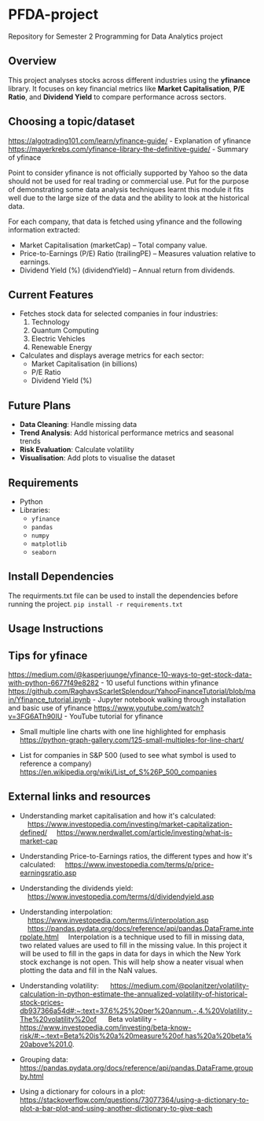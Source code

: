 # PFDA-project
Repository for Semester 2 Programming for Data Analytics project

## Overview
This project analyses stocks across different industries using the **yfinance** library. It focuses on key financial metrics like **Market Capitalisation**, **P/E Ratio**, and **Dividend Yield** to compare performance across sectors.

## Choosing a topic/dataset
https://algotrading101.com/learn/yfinance-guide/ - Explanation of yfinance
https://mayerkrebs.com/yfinance-library-the-definitive-guide/ - Summary of yfinace 

Point to consider yfinance is not officially supported by Yahoo so the data should not be used for real trading or commercial use. Put for the purpose of demonstrating some data analysis techniques learnt this module it fits well due to the large size of the data and the ability to look at the historical data.  

For each company, that data is fetched using yfinance and the following information extracted:
- Market Capitalisation (marketCap) – Total company value.
- Price-to-Earnings (P/E) Ratio (trailingPE) – Measures valuation relative to earnings.
- Dividend Yield (%) (dividendYield) – Annual return from dividends.

## Current Features
- Fetches stock data for selected companies in four industries:
  1. Technology
  2. Quantum Computing
  3. Electric Vehicles
  4. Renewable Energy
- Calculates and displays average metrics for each sector:
  - Market Capitalisation (in billions)
  - P/E Ratio
  - Dividend Yield (%)

## Future Plans
- **Data Cleaning**: Handle missing data
- **Trend Analysis**: Add historical performance metrics and seasonal trends
- **Risk Evaluation**: Calculate volatility
- **Visualisation**: Add plots to visualise the dataset

## Requirements
- Python
- Libraries:
  - `yfinance`
  - `pandas`
  - `numpy`
  - `matplotlib`
  - `seaborn`

## Install Dependencies
The requirments.txt file can be used to install the dependencies before running the project.
`pip install -r requirements.txt`

## Usage Instructions


## Tips for yfinace
https://medium.com/@kasperjuunge/yfinance-10-ways-to-get-stock-data-with-python-6677f49e8282 - 10 useful functions within yfinance
https://github.com/RaghavsScarletSplendour/YahooFinanceTutorial/blob/main/Yfinance_tutorial.ipynb - Jupyter notebook walking through installation and basic use of yfinance
https://www.youtube.com/watch?v=3FG6ATh90IU - YouTube tutorial for yfinance


- Small multiple line charts with one line highlighted for emphasis
https://python-graph-gallery.com/125-small-multiples-for-line-chart/

- List for companies in S&P 500 (used to see what symbol is used to reference a company)
https://en.wikipedia.org/wiki/List_of_S%26P_500_companies

## External links and resources
- Understanding market capitalisation and how it's calculated:  
&nbsp;&nbsp;&nbsp;&nbsp;https://www.investopedia.com/investing/market-capitalization-defined/ 
&nbsp;&nbsp;&nbsp;&nbsp;https://www.nerdwallet.com/article/investing/what-is-market-cap

- Understanding Price-to-Earnings ratios, the different types and how it's calculated: 
&nbsp;&nbsp;&nbsp;&nbsp;https://www.investopedia.com/terms/p/price-earningsratio.asp

- Understanding the dividends yield: 
&nbsp;&nbsp;&nbsp;&nbsp;https://www.investopedia.com/terms/d/dividendyield.asp

- Understanding interpolation: 
&nbsp;&nbsp;&nbsp;&nbsp;https://www.investopedia.com/terms/i/interpolation.asp 
&nbsp;&nbsp;&nbsp;&nbsp;https://pandas.pydata.org/docs/reference/api/pandas.DataFrame.interpolate.html 
&nbsp;&nbsp;&nbsp;&nbsp;Interpolation is a technique used to fill in missing data, two related values are used to fill in the missing value.  In this project it will be used to fill in the gaps in data for days in which the New York stock exchange is not open.  This will help show a neater visual when plotting the data and fill in the NaN values. 

- Understanding volatility: 
&nbsp;&nbsp;&nbsp;&nbsp; https://medium.com/@polanitzer/volatility-calculation-in-python-estimate-the-annualized-volatility-of-historical-stock-prices-db937366a54d#:~:text=37.6%25%20per%20annum.-,4.%20Volatility,-The%20volatility%20of 
&nbsp;&nbsp;&nbsp;&nbsp; Beta volatility - https://www.investopedia.com/investing/beta-know-risk/#:~:text=Beta%20is%20a%20measure%20of,has%20a%20beta%20above%201.0.

- Grouping data: 
&nbsp;&nbsp;&nbsp;&nbsp; https://pandas.pydata.org/docs/reference/api/pandas.DataFrame.groupby.html

- Using a dictionary for colours in a plot:
&nbsp;&nbsp;&nbsp;&nbsp; https://stackoverflow.com/questions/73077364/using-a-dictionary-to-plot-a-bar-plot-and-using-another-dictionary-to-give-each